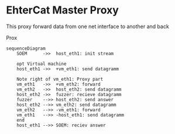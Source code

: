 # EhterCat Master Proxy

This proxy forward data from one net interface to another and back


Prox
```mermaid
sequenceDiagram
	SOEM      ->>  host_eth1: init stream

    opt Virtual machine
    host_eth1 ->>  +vm_eth1: send datagramm

    Note right of vm_eth1: Proxy part
    vm_eth1   ->>  +vm_eth2: forward
    vm_eth2   ->>  host_eth2: send datagramm
    host_eth2 ->>  fuzzer: recieve datagramm
    fuzzer    -->> host_eth2: send answer
    host_eth2 -->> vm_eth2: send datagramm
    vm_eth2   -->> -vm_eth1: forward
    vm_eth1   -->> -host_eth1: send datagramm
    end
    host_eth1 -->> SOEM: reciev answer
```
